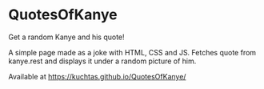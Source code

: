 # QuotesOfKanye
Get a random Kanye and his quote!

A simple page made as a joke with HTML, CSS and JS.
Fetches quote from kanye.rest and displays it under a random picture of him.  

Available at https://kuchtas.github.io/QuotesOfKanye/
